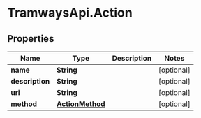# TramwaysApi.Action

## Properties

Name | Type | Description | Notes
------------ | ------------- | ------------- | -------------
**name** | **String** |  | [optional] 
**description** | **String** |  | [optional] 
**uri** | **String** |  | [optional] 
**method** | [**ActionMethod**](ActionMethod.md) |  | [optional] 



